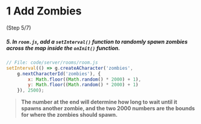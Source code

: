 # 1 Add Zombies
 (Step 5/7)

##### 5. In `room.js`, add a `setInterval()` function to randomly spawn zombies across the map inside the `onInit()` function.

``` javascript
// File: code/server/rooms/room.js
setInterval(() => g.createACharacter('zombies',
	g.nextCharacterId('zombies'), {
		x: Math.floor((Math.random() * 2000) + 1),
		y: Math.floor((Math.random() * 2000) + 1)
	}), 2500);
```

> **The number at the end will determine how long to wait until it spawns another zombie, and the two 2000 numbers are the bounds for where the zombies should spawn.**
